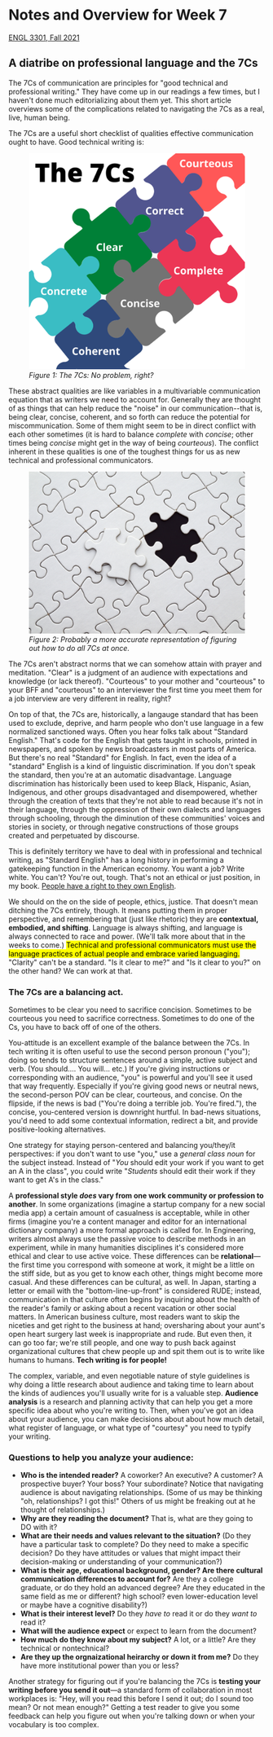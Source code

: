 # Notes and Overview for Week 7
[ENGL 3301, Fall 2021](../calendar.html)

## A diatribe on professional language and the 7Cs

The 7Cs of communication are principles for "good technical and professional writing." They have come up in our readings a few times, but I haven't done much editorializing about them yet. This short article overviews some of the complications related to navigating the 7Cs as a real, live, human being.

The 7Cs are a useful short checklist of qualities effective communication ought to have. Good technical writing is:

<figure><img src="media/7cs.png" alt="The seven c's of communication are: clear, correct, concise, complete, coherent, courteous, and concrete."><figcaption><i>Figure 1: The 7Cs: No problem, right?</i></figcaption></figure>

These abstract qualities are like variables in a multivariable communication equation that as writers we need to account for. Generally they are thought of as things that can help reduce the "noise" in our communication--that is, being clear, concise, coherent, and so forth can reduce the potential for miscommunication. Some of them might seem to be in direct conflict with each other sometimes (it is hard to balance *complete* with *concise*; other times being *concise* might get in the way of being *courteous*). The conflict inherent in these qualities is one of the toughest things for us as new technical and professional communicators.

<figure><img src="media/white-puzzle.jpg" alt="A difficult jigsaw puzzle with all white pieces"><figcaption><i>Figure 2: Probably a more accurate representation of figuring out how to do all 7Cs at once.</i></figcaption></figure>
<p></p>

The 7Cs aren't abstract norms that we can somehow attain with prayer and meditation. "Clear" is a judgment of an audience with expectations and knowledge (or lack thereof). "Courteous" to your mother and "courteous" to your BFF and "courteous" to an interviewer the first time you meet them for a job interview are very different in reality, right?

On top of that, the 7Cs are, historically, a langauge standard that has been used to exclude, deprive, and harm people who don't use language in a few normalized sanctioned ways. Often you hear folks talk about "Standard English." That's code for the English that gets taught in schools, printed in newspapers, and spoken by news broadcasters in most parts of America. But there's no real "Standard" for English. In fact, even the idea of a "standard" English is a kind of linguistic discrimination. If you don't speak the standard, then you're at an automatic disadvantage. Language discrimination has historically been used to keep Black, Hispanic, Asian, Indigenous, and other groups disadvantaged and disempowered, whether through the creation of texts that they're not able to read because it's not in their language, through the oppression of their own dialects and languages through schooling, through the diminution of these communities' voices and stories in society, or through negative constructions of those groups created and perpetuated by discourse.

This is definitely territory we have to deal with in professional and technical writing, as "Standard English" has a long history in performing a gatekeeping function in the American economy. You want a job? Write white. You can't? You're out, tough. That's not an ethical or just position, in my book. [People have a right to they own English](https://ir.uiowa.edu/cgi/viewcontent.cgi?article=1095&context=ijcs).

We should on the on the side of people, ethics, justice. That doesn't mean ditching the 7Cs entirely, though. It means putting them in proper perspective, and remembering that (just like rhetoric) they are **contextual, embodied, and shifting**. Language is always shifting, and language is always connected to race and power. (We'll talk more about that in the weeks to come.) <mark>Technical and professional communicators must use the language practices of actual people and embrace varied languaging.</mark> "Clarity" can't be a standard. "Is it clear to me?" and "Is it clear to you?" on the other hand? We can work at that.

### The 7Cs are a balancing act.

Sometimes to be clear you need to sacrifice concision. Sometimes to be courteous you need to sacrifice correctness. Sometimes to do one of the Cs, you have to back off of one of the others.

You-attitude is an excellent example of the balance between the 7Cs. In tech writing it is often useful to use the second person pronoun ("you"); doing so tends to structure sentences around a simple, active subject and verb. (You should.... You will... etc.) If you're giving instructions or corresponding with an audience, "you" is powerful and you'll see it used that way frequently. Especially if you're giving good news or neutral news, the second-person POV can be clear, courteous, and concise. On the flipside, if the news is bad ("You're doing a terrible job. You're fired."), the concise, you-centered version is downright hurtful. In bad-news situations, you'd need to add some contextual information, redirect a bit, and provide positive-looking alternatives.

One strategy for staying person-centered and balancing you/they/it perspectives: if you don't want to use "you," use a *general class noun* for the subject instead. Instead of "*You* should edit your work if you want to get an A in the class", you could write "*Students* should edit their work if they want to get A's in the class."

A **professional style *does* vary from one work community or profession to another**. In some organizations (imagine a startup company for a new social media app) a certain amount of casualness is acceptable, while in other firms (imagine you're a content manager and editor for an international dictionary company) a more formal approach is called for. In Engineering, writers almost always use the passive voice to describe methods in an experiment, while in many humanities disciplines it's considered more ethical and clear to use active voice. These differences can be **relational**&mdash;the first time you correspond with someone at work, it might be a little on the stiff side, but as you get to know each other, things might become more casual. And these differences can be cultural, as well. In Japan, starting a letter or email with the "bottom-line-up-front" is considered RUDE; instead, communication in that culture often begins by inquiring about the health of the reader's family or asking about a recent vacation or other social matters. In American business culture, most readers want to skip the niceties and get right to the business at hand; oversharing about your aunt's open heart surgery last week is inappropriate and rude.  But even then, it can go too far; we're still people, and one way to push back against organizational cultures that chew people up and spit them out is to write like humans to humans. **Tech writing is for people!**

The complex, variable, and even negotiable nature of style guidelines is why doing a little research about audience and taking time to learn about the kinds of audiences you'll usually write for is a valuable step. **Audience analysis** is a research and planning activity that can help you get a more specific idea about who you're writing to. Then, when you've got an idea about your audience, you can make decisions about about how much detail, what register of language, or what type of "courtesy" you need to typify your writing.

### Questions to help you analyze your audience:

- **Who is the intended reader?** A coworker? An executive? A customer? A prospective buyer? Your boss? Your subordinate? Notice that navigating audience is about navigating relationships. (Some of us may be thinking "oh, relationships? I got this!" Others of us might be freaking out at he thought of relationships.)
- **Why are they reading the document?** That is, what are they going to DO with it?
- **What are their needs and values relevant to the situation?** (Do they have a particular task to complete? Do they need to make a specific decision? Do they have attitudes or values that might impact their decision-making or understanding of your communication?)
- **What is their age, educational background, gender? Are there cultural communication differences to account for?** Are they a college graduate, or do they hold an advanced degree? Are they educated in the same field as me or different? high school? even lower-education level or maybe have a cognitive disability?)
- **What is their interest level?** Do they *have to* read it or do they *want to* read it?
- **What will the audience expect** or expect to learn from the document?
- **How much do they know about my subject?** A lot, or a little? Are they technical or nontechnical?
- **Are they up the orgnaizational heirarchy or down it from me?** Do they have more institutional power than you or less?

Another strategy for figuring out if you're balancing the 7Cs is **testing your writing before you send it out**&mdash;a standard form of collaboration in most workplaces is: "Hey, will you read this before I send it out; do I sound too mean? Or not mean enough?" Getting a test reader to give you some feedback can help you figure out when you're talking down or when your vocabulary is too complex.
